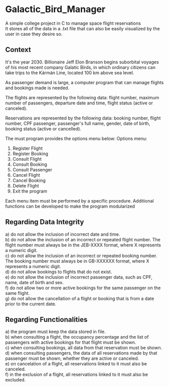 # Galactic_Bird_Manager
A simple college project in C to manage space flight reservations  
It stores all of the data in a .txt file that can also be easily visualized by the user in case they desire so.

## Context
It's the year 2030. Billionaire Jeff Elon Branson begins suborbital voyages of his most
recent company Galatic Birds, in which ordinary citizens can take trips to the Kármán Line,
located 100 km above sea level. 

As passenger demand is large, a computer program that can manage
flights and bookings made is needed.  

The flights are represented by the following data: flight number, maximum number of passengers,
departure date and time, flight status (active or canceled).  

Reservations are represented by the following data: booking number, flight number, CPF
passenger, passenger's full name, gender, date of birth, booking status (active or
cancelled).

The must program provides the options menu below:
Options menu:  
1) Register Flight  
2) Register Booking
3) Consult Flight
4) Consult Booking
5) Consult Passenger
6) Cancel Flight
7) Cancel Booking
8) Delete Flight
9) Exit the program

Each menu item must be performed by a specific procedure. Additional functions can be
developed to make the program modularized

## Regarding Data Integrity
a) do not allow the inclusion of incorrect date and time.  
b) do not allow the inclusion of an incorrect or repeated flight number. The flight number must always be in the
JEB-XXXX format, where X represents a numeric digit.  
c) do not allow the inclusion of an incorrect or repeated booking number. The booking number must always
be in GB-XXXXXX format, where X represents a numeric digit.  
d) do not allow bookings to flights that do not exist.  
e) do not allow the inclusion of incorrect passenger data, such as CPF, name, date of birth
and sex.  
f) do not allow two or more active bookings for the same passenger on the same flight.  
g) do not allow the cancellation of a flight or booking that is from a date prior to the current date.  

## Regarding Functionalities
a) the program must keep the data stored in file.  
b) when consulting a flight, the occupancy percentage and the list of passengers with
active bookings for that flight must be shown.  
c) when consulting bookings, all data from that reservation must be shown.  
d) when consulting passengers, the data of all reservations made by that passenger must be shown, whether they are active or canceled.  
e) on cancelation of a flight, all reservations linked to it must also be canceled.  
f) in the exclusion of a flight, all reservations linked to it must also be excluded.  

